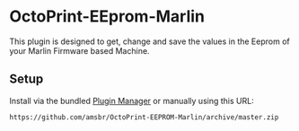 # OctoPrint-EEprom-Marlin

This plugin is designed to get, change and save the values in the Eeprom of your Marlin Firmware based Machine.

## Setup

Install via the bundled [Plugin Manager](https://github.com/foosel/OctoPrint/wiki/Plugin:-Plugin-Manager)
or manually using this URL:

    https://github.com/amsbr/OctoPrint-EEPROM-Marlin/archive/master.zip
